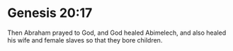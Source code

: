 # Genesis 20:17

Then Abraham prayed to God, and God healed Abimelech, and also healed his wife and female slaves so that they bore children.
